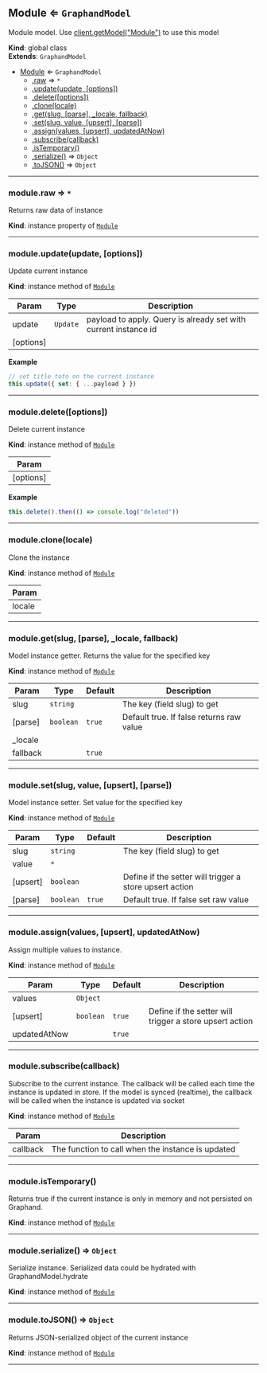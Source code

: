 <a name="Module"></a>

## Module ⇐ <code>GraphandModel</code>
Module model. Use [client.getModel("Module")](Client#getModel) to use this model

**Kind**: global class  
**Extends**: <code>GraphandModel</code>  

* [Module](Module.md#Module) ⇐ <code>GraphandModel</code>
    * [.raw](#) ⇒ <code>\*</code>
    * [.update(update, [options])](#)
    * [.delete([options])](#)
    * [.clone(locale)](#)
    * [.get(slug, [parse], _locale, fallback)](#)
    * [.set(slug, value, [upsert], [parse])](#)
    * [.assign(values, [upsert], updatedAtNow)](#)
    * [.subscribe(callback)](#)
    * [.isTemporary()](#)
    * [.serialize()](#) ⇒ <code>Object</code>
    * [.toJSON()](#) ⇒ <code>Object</code>


* * *

<a name=""></a>

### module.raw ⇒ <code>\*</code>
Returns raw data of instance

**Kind**: instance property of [<code>Module</code>](Module.md#Module)  

* * *

<a name=""></a>

### module.update(update, [options])
Update current instance

**Kind**: instance method of [<code>Module</code>](Module.md#Module)  

| Param | Type | Description |
| --- | --- | --- |
| update | <code>Update</code> | payload to apply. Query is already set with current instance id |
| [options] |  |  |

**Example**  
```js
// set title toto on the current instance
this.update({ set: { ...payload } })
```

* * *

<a name=""></a>

### module.delete([options])
Delete current instance

**Kind**: instance method of [<code>Module</code>](Module.md#Module)  

| Param |
| --- |
| [options] | 

**Example**  
```js
this.delete().then(() => console.log("deleted"))
```

* * *

<a name=""></a>

### module.clone(locale)
Clone the instance

**Kind**: instance method of [<code>Module</code>](Module.md#Module)  

| Param |
| --- |
| locale | 


* * *

<a name=""></a>

### module.get(slug, [parse], _locale, fallback)
Model instance getter. Returns the value for the specified key

**Kind**: instance method of [<code>Module</code>](Module.md#Module)  

| Param | Type | Default | Description |
| --- | --- | --- | --- |
| slug | <code>string</code> |  | The key (field slug) to get |
| [parse] | <code>boolean</code> | <code>true</code> | Default true. If false returns raw value |
| _locale |  |  |  |
| fallback |  | <code>true</code> |  |


* * *

<a name=""></a>

### module.set(slug, value, [upsert], [parse])
Model instance setter. Set value for the specified key

**Kind**: instance method of [<code>Module</code>](Module.md#Module)  

| Param | Type | Default | Description |
| --- | --- | --- | --- |
| slug | <code>string</code> |  | The key (field slug) to get |
| value | <code>\*</code> |  |  |
| [upsert] | <code>boolean</code> |  | Define if the setter will trigger a store upsert action |
| [parse] | <code>boolean</code> | <code>true</code> | Default true. If false set raw value |


* * *

<a name=""></a>

### module.assign(values, [upsert], updatedAtNow)
Assign multiple values to instance.

**Kind**: instance method of [<code>Module</code>](Module.md#Module)  

| Param | Type | Default | Description |
| --- | --- | --- | --- |
| values | <code>Object</code> |  |  |
| [upsert] | <code>boolean</code> | <code>true</code> | Define if the setter will trigger a store upsert action |
| updatedAtNow |  | <code>true</code> |  |


* * *

<a name=""></a>

### module.subscribe(callback)
Subscribe to the current instance. The callback will be called each time the instance is updated in store.
If the model is synced (realtime), the callback will be called when the instance is updated via socket

**Kind**: instance method of [<code>Module</code>](Module.md#Module)  

| Param | Description |
| --- | --- |
| callback | The function to call when the instance is updated |


* * *

<a name=""></a>

### module.isTemporary()
Returns true if the current instance is only in memory and not persisted on Graphand.

**Kind**: instance method of [<code>Module</code>](Module.md#Module)  

* * *

<a name=""></a>

### module.serialize() ⇒ <code>Object</code>
Serialize instance. Serialized data could be hydrated with GraphandModel.hydrate

**Kind**: instance method of [<code>Module</code>](Module.md#Module)  

* * *

<a name=""></a>

### module.toJSON() ⇒ <code>Object</code>
Returns JSON-serialized object of the current instance

**Kind**: instance method of [<code>Module</code>](Module.md#Module)  

* * *

